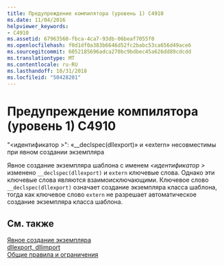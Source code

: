 ```yaml
---
title: Предупреждение компилятора (уровень 1) C4910
ms.date: 11/04/2016
helpviewer_keywords:
- C4910
ms.assetid: 67963560-fbca-4ca7-93db-06beaf7055f0
ms.openlocfilehash: f0d1df0a383b6646d52fc2babc53ca656d49ace6
ms.sourcegitcommit: 6052185696adca270bc9bdbec45a626dd89cdcdd
ms.translationtype: MT
ms.contentlocale: ru-RU
ms.lasthandoff: 10/31/2018
ms.locfileid: "50428201"
---
```

# <a name="compiler-warning-level-1-c4910"></a>Предупреждение компилятора (уровень 1) C4910

"\<идентификатор >": «__declspec(dllexport)» и «extern» несовместимы при явном создании экземпляра

Явное создание экземпляра шаблона с именем  *\<идентификатор >* изменено `__declspec(dllexport)` и `extern` ключевые слова. Однако эти ключевые слова являются взаимоисключающими. Ключевое слово `__declspec(dllexport)` означает создание экземпляра класса шаблона, тогда как ключевое слово `extern` не разрешает автоматическое создание экземпляра класса шаблона.

## <a name="see-also"></a>См. также

[Явное создание экземпляра](../../cpp/explicit-instantiation.md)<br/>
[dllexport, dllimport](../../cpp/dllexport-dllimport.md)<br/>
[Общие правила и ограничения](../../cpp/general-rules-and-limitations.md)